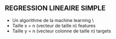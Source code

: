 ## REGRESSION LINEAIRE SIMPLE
* Un algorithme de la machine learning \\
* Taille x = n (vecteur de taille n) features
* Taille y = n (vecteur colonne de taille n) targets

